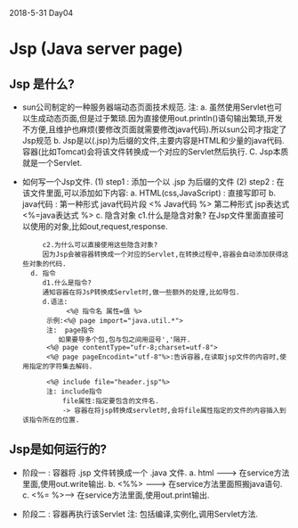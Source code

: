 2018-5-31  Day04
# Jsp (Java server page)
## Jsp 是什么?
- sun公司制定的一种服务器端动态页面技术规范.
	  注:
		 a. 虽然使用Servlet也可以生成动态页面,但是过于繁琐.因为直接使用out.println()语句输出繁琐,开发不方便,且维护也麻烦(要修改页面就需要修改java代码).所以sun公司才指定了Jsp规范
		 b. Jsp是以(.jsp)为后缀的文件,主要内容是HTML和少量的java代码.容器(比如Tomcat)会将该文件转换成一个对应的Servlet然后执行.
		 C. Jsp本质就是一个Servlet.

- 如何写一个Jsp文件.
  (1) step1 : 添加一个以 .jsp 为后缀的文件
  (2) step2 : 在该文件里面,可以添加如下内容:
		a. HTML(css,JavaScript) : 直接写即可
		b. java代码 :
		         第一种形式 java代码片段   <% Java代码 %>
				 第二种形式 jsp表达式  <%=java表达式 %>
		c. 隐含对象
		   c1.什么是隐含对象?
		   在Jsp文件里面直接可以使用的对象,比如out,request,response.

		   c2.为什么可以直接使用这些隐含对象?
		   因为Jsp会被容器转换成一个对应的Servlet,在转换过程中,容器会自动添加获得这些对象的代码.
		d. 指令
		   d1.什么是指令?
		   通知容器在将JsP转换成Servlet时,做一些额外的处理,比如导包.
		   d.语法:
		         <%@ 指令名 属性=值 %>
		    示例:<%@ page import="java.util.*">
			注:	page指令
			   如果要导多个包,包与包之间用逗号','隔开.
			<%@ page contentType="ufr-8;charset=utf-8">
			<%@ page pageEncodint="utf-8"%>:告诉容器,在读取jsp文件的内容时,使用指定的字符集去解码.

			<%@ include file="header.jsp"%>
			注: include指令
				file属性:指定要包含的文件名.
				-> 容器在将jsp转换成servlet时,会将file属性指定的文件的内容插入到该指令所在的位置.

## Jsp是如何运行的?
- 阶段一 : 容器将 .jsp 文件转换成一个 .java 文件.
	  a. html ---> 在service方法里面,使用out.write输出.
	  b. <%%> ---> 在service方法里面照搬java语句.
	  c. <%= %>--> 在service方法里面,使用out.print输出.

- 阶段二 : 容器再执行该Servlet
	  注:
	     包括编译,实例化,调用Servlet方法.